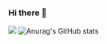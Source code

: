 ### Hi there 👋

<!--
**bellepoque7/bellepoque7** is a ✨ _special_ ✨ repository because its `README.md` (this file) appears on your GitHub profile.

Here are some ideas to get you started:

- 🔭 I’m currently working on ...
- 🌱 I’m currently learning ...
- 👯 I’m looking to collaborate on ...
- 🤔 I’m looking for help with ...
- 💬 Ask me about ...
- 📫 How to reach me: ...
- 😄 Pronouns: ...
- ⚡ Fun fact: ...
-->


<a href="https://blog.naver.com/bellepoque7" target="_blank"><img src="https://img.shields.io/badge/000000?style=plastic&logo=appveyor&logo=#03C75A&logoColor=#00C73C"/></a>
![Anurag's GitHub stats](https://github-readme-stats.vercel.app/api?username=bellepoque7&show_icons=true&theme=radical)
